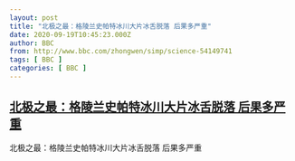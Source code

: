 ```yaml
---
layout: post
title: "北极之最：格陵兰史帕特冰川大片冰舌脱落 后果多严重"
date: 2020-09-19T10:45:23.000Z
author: BBC
from: http://www.bbc.com/zhongwen/simp/science-54149741
tags: [ BBC ]
categories: [ BBC ]
---
```

<!--1600512323000-->
[北极之最：格陵兰史帕特冰川大片冰舌脱落 后果多严重](http://www.bbc.com/zhongwen/simp/science-54149741)
------

<div>
北极之最：格陵兰史帕特冰川大片冰舌脱落 后果多严重
</div>

